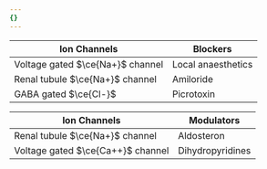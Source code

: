 ```yaml
---
{}
---
```

   
| Ion Channels                     | Blockers           |   
| -------------------------------- | ------------------ |   
| Voltage gated $\ce{Na+}$ channel | Local anaesthetics |   
| Renal tubule $\ce{Na+}$ channel  | Amiloride          |   
| GABA gated $\ce{Cl-}$            | Picrotoxin         |   
   
| Ion Channels                      | Modulators |   
| --------------------------------- | ---------- |   
| Renal tubule $\ce{Na+}$ channel   | Aldosteron |   
| Voltage gated $\ce{Ca++}$ channel | Dihydropyridines           |